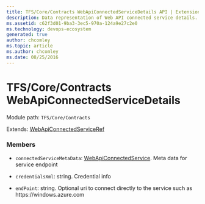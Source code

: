 ```yaml
---
title: TFS/Core/Contracts WebApiConnectedServiceDetails API | Extensions for Azure DevOps Services
description: Data representation of Web API connected service details.
ms.assetid: c62f3d01-9ba3-3ec5-970a-124a9e27c2e0
ms.technology: devops-ecosystem
generated: true
author: chcomley
ms.topic: article
ms.author: chcomley
ms.date: 08/25/2016
---
```


# TFS/Core/Contracts WebApiConnectedServiceDetails

Module path: `TFS/Core/Contracts`

Extends: [WebApiConnectedServiceRef](../../../tfs/distributedtask/contracts/webapiconnectedserviceref.md)

### Members

* `connectedServiceMetaData`: [WebApiConnectedService](../../../TFS/Core/Contracts/WebApiConnectedService.md). Meta data for service endpoint

* `credentialsXml`: string. Credential info

* `endPoint`: string. Optional uri to connect directly to the service such as https:\//windows.azure.com
